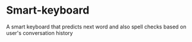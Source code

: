 # Smart-keyboard
A smart keyboard that predicts next word and also spell checks based on user's conversation history
